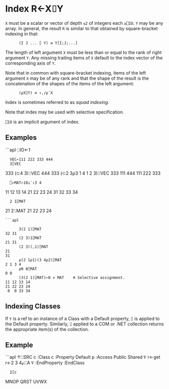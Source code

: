 <div style="display: none;">
  ⌷
</div>

<h1 class="heading"><span class="name">Index</span> <span class="command">R←X⌷Y</span></h1>

`X` must be a scalar or vector of depth `≤2` of integers each `≥⎕IO`. `Y` may be any array. In general, the result `R` is similar to that obtained by square-bracket indexing in that:
```apl
      (I J ... ⌷ Y) ≡ Y[I;J;...]
```

The length of left argument `X` must be less than or equal to the rank of right argument `Y`. Any missing trailing items of `X` default to the index vector of the corresponding axis of `Y`.

Note that in common with square-bracket indexing, items of the left argument `X` may be of any rank and that the shape of the result is the concatenation of the shapes of the items of the left argument:
```apl
      (⍴X⌷Y) ≡ ↑,/⍴¨X
```

Index is sometimes referred to as *squad indexing*.

Note that index may be used with selective specification.

`⎕IO` is an implicit argument of index.

<h2 class="example">Examples</h2>
```apl
      ⎕IO←1
 
      VEC←111 222 333 444
      3⌷VEC
333
      (⊂4 3)⌷VEC
444 333
      (⊂2 3⍴3 1 4 1 2 3)⌷VEC
333 111 444
111 222 333
 
      ⎕←MAT←10⊥¨⍳3 4
11 12 13 14
21 22 23 24
31 32 33 34
 
      2 1⌷MAT
21
      2⌷MAT
21 22 23 24

```
```apl
 
      3(2 1)⌷MAT
32 31
      (2 3)1⌷MAT
21 31
      (2 3)(,1)⌷MAT
21
31
      ⍴(2 1⍴1)(3 4⍴2)⌷MAT
2 1 3 4
      ⍴⍬ ⍬⌷MAT
0 0
      (3(2 1)⌷MAT)←0 ⋄ MAT    ⍝ Selective assignment.
11 12 13 14
21 22 23 24
 0  0 33 34
```

## Indexing  Classes

If `Y` is a ref to an instance of a Class with a Default property, `⌷` is applied to the Default property. Similarly, `⌷` applied to a COM or .NET collection returns the appropriate item(s) of the collection.

<h2 class="example">Example</h2>
```apl
      ↑⎕SRC c
:Class c                 
    :Property Default p  
    :Access Public Shared
        ∇ r←get          
          r←2 3 4⍴⎕A     
        ∇                
    :EndProperty         
:EndClass                

      2⌷c
MNOP
QRST
UVWX
```

